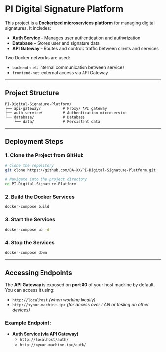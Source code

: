 # PI Digital Signature Platform

This project is a **Dockerized microservices platform** for managing digital signatures. It includes:

* **Auth Service** – Manages user authentication and authorization
* **Database** – Stores user and signature data
* **API Gateway** – Routes and controls traffic between clients and services

Two Docker networks are used:

* `backend-net`: internal communication between services
* `frontend-net`: external access via API Gateway

---

## Project Structure

```
PI-Digital-Signature-Platform/
├── api-gateway/          # Proxy/ API gateway
├── auth-service/         # Authentication microservice
└── database/             # Database
    └── data/             # Persistent data
```

---

## Deployment Steps

### 1. Clone the Project from GitHub

```bash
# Clone the repository
git clone https://github.com/BA-XX/PI-Digital-Signature-Platform.git

# Navigate into the project directory
cd PI-Digital-Signature-Platform
```

### 2. Build the Docker Services

```bash
docker-compose build
```

### 3. Start the Services

```bash
docker-compose up -d
```

### 4. Stop the Services

```bash
docker-compose down
```

---

## Accessing Endpoints

The **API Gateway** is exposed on **port 80** of your host machine by default.
You can access it using:

*  `http://localhost` *(when working locally)*
* `http://<your-machine-ip>` *(for access over LAN or testing on other devices)*

### Example Endpoint:

* **Auth Service (via API Gateway)**
  - `http://localhost/auth/`
  - `http://<your-machine-ip>/auth/`
